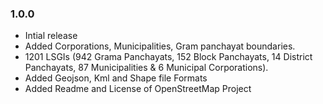 ### 1.0.0
* Intial release
* Added Corporations, Municipalities, Gram panchayat boundaries.
* 1201 LSGIs (942 Grama Panchayats, 152 Block Panchayats, 14 District Panchayats, 87 Municipalities & 6 Municipal Corporations).
* Added Geojson, Kml and Shape file Formats
* Added Readme and License of OpenStreetMap Project
